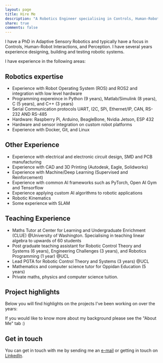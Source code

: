 ```yaml
---
layout: page
title: Hire Me
description: "A Robotics Engineer specialising in Controls, Human-Robot Interactions, and Perception"
share: true
comments: false
---
```



I have a PhD in Adaptive Sensory Robotics and typically have a focus in Controls, Human-Robot Interactions, and Perception. I have several years experience designing, building and testing robotic systems. 

I have experience in the following areas:

## Robotics expertise

* Experience with Robot Operating System (ROS) and ROS2 and integration with low level hardware
* Programming expereince in Python (9 years), Matlab/Simulink (8 years), C (5 years), and C++ (3 years) 
* Serial Communication protocols UART, I2C, SPi, Ethernet/IP, CAN, RS-232 AND RS-485
* Hardware: Raspberry Pi, Arduino, BeagleBone, Nvidia Jetson, ESP 432
* Hardware and sensor integration on custom robot platforms
* Experience with Docker, Git, and Linux

## Other Experience

* Experience with electrical and electronic circuit design, SMD and PCB manufacturing
* Experience with CAD and 3D Printing (Autodesk, Eagle, Solidworks)
* Experience with Machine/Deep Learning (Supervised and Reinforcement)
* Experience with common AI frameworks such as PyTorch, Open AI Gym and Tensorflow
* Experience applying custom AI algorithms to robotic applications 
* Robotic Kinematics
* Some experience with SLAM

## Teaching Experience

* Maths Tutor at Center for Learning and Undergraduate Enrichment (CLUE) @University of Washington. Specialising in teaching linear algebra to upwards of 60 students
* Post graduate teaching assistant for Robotic Control Theory and Systems (6 years), Engineering Challenges (3 years), and Robotics Programming (1 year) @UCL
* Lead PGTA for Robotic Control Theory and Systems (3 years) @UCL
* Mathematics and computer science tutor for Oppidan Education (5 years)
* Private maths, physics and computer science tuition.
 
## Project highlights

Below you will find highlights on the projects I've been working on over the years:


If you would like to know more about my background please see the "About Me" tab :) 
## Get in touch

You can get in touch with me by sending me an [e-mail](mailto:morenike.magbagbeola@gmail.com) or getting in touch on [LinkedIn](https://www.linkedin.com/in/rmagbagbeola/).
